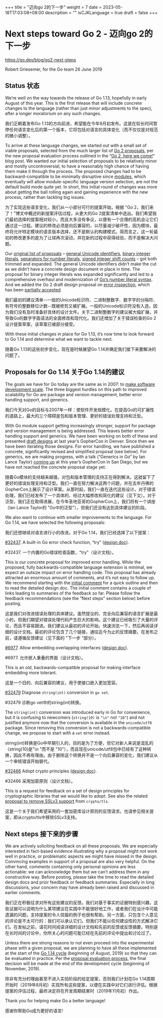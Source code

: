 +++
title = "迈向go 2的下一步"
weight = 7
date = 2023-05-18T17:03:08+08:00
description = ""
isCJKLanguage = true
draft = false
+++

# Next steps toward Go 2 - 迈向go 2的下一步

https://go.dev/blog/go2-next-steps

Robert Griesemer, for the Go team
26 June 2019

## Status 状态

We’re well on the way towards the release of Go 1.13, hopefully in early August of this year. This is the first release that will include concrete changes to the language (rather than just minor adjustments to the spec), after a longer moratorium on any such changes.

我们正朝着发布Go 1.13的方向前进，希望能在今年8月初发布。这是在较长时间暂停任何语言变化后的第一个版本，它将包括对语言的具体变化（而不仅仅是对规范的微小调整）。

To arrive at these language changes, we started out with a small set of viable proposals, selected from the much larger list of [Go 2 proposals](https://github.com/golang/go/issues?utf8=✓&q=is%3Aissue+is%3Aopen+label%3AGo2+label%3AProposal), per the new proposal evaluation process outlined in the “[Go 2, here we come!](https://blog.golang.org/go2-here-we-come)” blog post. We wanted our initial selection of proposals to be relatively minor and mostly uncontroversial, to have a reasonably high chance of having them make it through the process. The proposed changes had to be backward-compatible to be minimally disruptive since [modules](https://blog.golang.org/using-go-modules), which eventually will allow module-specific language version selection, are not the default build mode quite yet. In short, this initial round of changes was more about getting the ball rolling again and gaining experience with the new process, rather than tackling big issues.

为了实现这些语言变化，我们从一小部分可行的提案开始，根据 "Go 2，我们来了！"博文中概述的新提案评估过程，从更大的Go 2提案清单中选出。我们希望我们最初选择的提案相对较小，而且大多没有争议，以便有一个合理的高机会让它们通过这一过程。建议的修改必须是向后兼容的，以尽量减少破坏性，因为模块，最终将允许特定模块的语言版本选择，还不是默认的构建模式。简而言之，这一轮最初的修改更多的是为了让球再次滚动，并在新的过程中获得经验，而不是解决大问题。

Our [original list of proposals](https://blog.golang.org/go2-here-we-come) – [general Unicode identifiers](https://go.dev/issue/20706), [binary integer literals](https://go.dev/issue/19308), [separators for number literals](https://go.dev/issue/28493), [signed integer shift counts](https://go.dev/issue/19113) – got both trimmed and expanded. The general Unicode identifiers didn’t make the cut as we didn’t have a concrete design document in place in time. The proposal for binary integer literals was expanded significantly and led to a comprehensive overhaul and modernization of [Go’s number literal syntax](https://go.dev/design/19308-number-literals). And we added the Go 2 draft design proposal on [error inspection](https://go.dev/design/go2draft-error-inspection), which has been [partially accepted](https://go.dev/issue/29934#issuecomment-489682919).

我们最初的建议清单--一般的Unicode标识符、二进制整数字、数字字的分隔符、有符号的整数移位计数--既被修剪又被扩展。一般的Unicode标识符没有入选，因为我们没有及时准备好具体的设计文件。关于二进制整数字的建议被大幅扩展，并导致Go的数字字面语法的全面修改和现代化。我们还增加了关于错误检查的Go 2设计提案草案，该草案已被部分接受。

With these initial changes in place for Go 1.13, it’s now time to look forward to Go 1.14 and determine what we want to tackle next.

随着Go 1.13的这些初步变化，现在是时候展望Go 1.14并确定我们接下来要解决的问题了。

## Proposals for Go 1.14 关于Go 1.14的建议

The goals we have for Go today are the same as in 2007: to [make software development scale](https://blog.golang.org/toward-go2). The three biggest hurdles on this path to improved scalability for Go are package and version management, better error handling support, and generics.

我们今天对Go的目标与2007年一样：使软件开发规模化。在提高Go的可扩展性的道路上，最大的三个障碍是包和版本管理、更好的错误处理支持和泛型。

With Go module support getting increasingly stronger, support for package and version management is being addressed. This leaves better error handling support and generics. We have been working on both of these and presented [draft designs](https://go.dev/design/go2draft) at last year’s GopherCon in Denver. Since then we have been iterating those designs. For error handling, we have published a concrete, significantly revised and simplified proposal (see below). For generics, we are making progress, with a talk (“Generics in Go” by Ian Lance Taylor) [coming up](https://www.gophercon.com/agenda/session/49028) at this year’s GopherCon in San Diego, but we have not reached the concrete proposal stage yet.

随着Go模块的支持越来越强，对包和版本管理的支持正在得到解决。这就留下了更好的错误处理支持和泛型。我们一直在努力解决这两个问题，并在去年丹佛的GopherCon上展示了设计草案。从那时起，我们一直在迭代这些设计。对于错误处理，我们已经发布了一个具体的、经过大幅修改和简化的建议（见下文）。对于泛型，我们正在取得进展，在今年圣地亚哥的GopherCon上，我们将有一个讲座（Ian Lance Taylor的 "Go中的泛型"），但我们还没有达到具体建议的阶段。

We also want to continue with smaller improvements to the language. For Go 1.14, we have selected the following proposals:

我们还想继续对语言进行小的改进。对于Go 1.14，我们已经选择了以下提案：

[#32437](https://go.dev/issue/32437). A built-in Go error check function, “try” ([design doc](https://go.dev/design/32437-try-builtin)).

#32437. 一个内置的Go错误检查函数，"try"（设计文档）。

This is our concrete proposal for improved error handling. While the proposed, fully backwards-compatible language extension is minimal, we expect an outsize impact on error handling code. This proposal has already attracted an enormous amount of comments, and it’s not easy to follow up. We recommend starting with the [initial comment](https://go.dev/issue/32437#issue-452239211) for a quick outline and then to read the detailed design doc. The initial comment contains a couple of links leading to summaries of the feedback so far. Please follow the feedback recommendations (see the “Next steps” section below) before posting.

这是我们对改进错误处理的具体建议。虽然提议的、完全向后兼容的语言扩展是最小的，但我们期望对错误处理代码产生巨大的影响。这个建议已经吸引了大量的评论，而且不容易跟进。我们建议从最初的评论开始，快速浏览一下，然后再阅读详细的设计文档。最初的评论包含了几个链接，通往迄今为止的反馈摘要。在发布之前，请遵循反馈建议（见下面的 "下一步 "部分）。

[#6977](https://go.dev/issue/6977). Allow embedding overlapping interfaces ([design doc](https://go.dev/design/6977-overlapping-interfaces)).

#6977. 允许嵌入重叠的界面（设计文档）。

This is an old, backwards-compatible proposal for making interface embedding more tolerant.

这是一个旧的、向后兼容的建议，用于使接口嵌入更加宽容。

[#32479](https://go.dev/issue/32479) Diagnose `string(int)` conversion in `go vet`.

#32479 诊断go vet中的string(int)转换。

The `string(int)` conversion was introduced early in Go for convenience, but it is confusing to newcomers (`string(10)` is `"\n"` not `"10"`) and not justified anymore now that the conversion is available in the `unicode/utf8` package. Since removing this conversion is not a backwards-compatible change, we propose to start with a `vet` error instead.

string(int)转换是Go中早期引入的，目的是为了方便，但它对新人来说是混乱的（string(10)是"\n "而不是 "10"），而且现在unicode/utf8包中已经有了这种转换，因此不再有理由。由于删除这个转换并不是一个向后兼容的变化，我们建议从一个审核错误开始替代。

[#32466](https://go.dev/issue/32466) Adopt crypto principles ([design doc](https://go.dev/design/cryptography-principles)).

#32466 采用加密原则（设计文档）。

This is a request for feedback on a set of design principles for cryptographic libraries that we would like to adopt. See also the related [proposal to remove SSLv3 support](https://go.dev/issue/32716) from `crypto/tls`.

这是一个关于我们希望采用的一套加密库设计原则的反馈请求。也请参见相关提案，即从crypto/tls中移除SSLv3支持。

## Next steps 接下来的步骤

We are actively soliciting feedback on all these proposals. We are especially interested in fact-based evidence illustrating why a proposal might not work well in practice, or problematic aspects we might have missed in the design. Convincing examples in support of a proposal are also very helpful. On the other hand, comments containing only personal opinions are less actionable: we can acknowledge them but we can’t address them in any constructive way. Before posting, please take the time to read the detailed design docs and prior feedback or feedback summaries. Especially in long discussions, your concern may have already been raised and discussed in earlier comments.

我们正在积极征求对所有这些建议的反馈。我们对基于事实的证据特别感兴趣，这些证据可以说明为什么某项建议在实践中不能很好地工作，或者我们在设计中可能遗漏的问题。支持提案的令人信服的例子也很有帮助。另一方面，只包含个人意见的评论是不太可行的：我们可以承认它们，但我们不能以任何建设性的方式解决它们。在发帖之前，请花时间阅读详细的设计文档和先前的反馈或反馈摘要。特别是在长时间的讨论中，你所关心的问题可能已经在先前的评论中提出和讨论过了。

Unless there are strong reasons to not even proceed into the experimental phase with a given proposal, we are planning to have all these implemented at the start of the [Go 1.14 cycle](https://go.dev/wiki/Go-Release-Cycle) (beginning of August, 2019) so that they can be evaluated in practice. Per the [proposal evaluation process](https://blog.golang.org/go2-here-we-come), the final decision will be made at the end of the development cycle (beginning of November, 2019).

除非有充分的理由甚至不进入实验阶段的给定提案，否则我们计划在Go 1.14周期开始时（2019年8月初）实现所有这些提案，以便在实践中对它们进行评估。根据提案的评估过程，最终决定将在开发周期结束时（2019年11月初）作出。

Thank you for helping make Go a better language!

感谢你帮助Go成为更好的语言!
